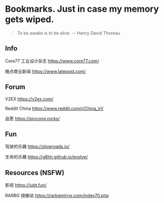 # Bookmarks. Just in case my memory gets wiped.

> To be awake is to be alive.  -- Henry David Thoreau 

## Info

Core77 工业设计杂志
https://www.core77.com/

晚点商业新闻
https://www.latepost.com/

## Forum

V2EX
https://v2ex.com/

Reddit China
https://www.reddit.com/r/China_irl/

品葱
https://pincong.rocks/

## Fun

驾驶的乐趣
https://slowroads.io/

生命的乐趣
https://g8hh.github.io/evolve/

## Resources (NSFW)

影视
https://jubt.fun/

RARBG 镜像站
https://rarbgmirror.com/index70.php
